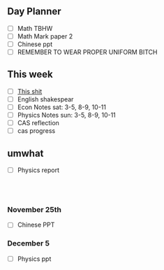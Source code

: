 ## Day Planner
- [ ] Math TBHW
- [ ] Math Mark paper 2
- [ ] Chinese ppt
- [ ] REMEMBER TO WEAR PROPER UNIFORM BITCH

## This week 
- [ ] [This shit](https://www.youtube.com/watch?v=84A1FcQt9v4&ab_channel=DanielIlett)
- [ ] English shakespear
- [ ] Econ Notes sat: 3-5, 8-9, 10-11
- [ ] Physics Notes sun: 3-5, 8-9, 10-11
- [ ] CAS reflection
- [ ] cas progress

## umwhat
- [ ] Physics report


<br>
<br>

### November 25th
- [ ] Chinese PPT

### December 5
- [ ] Physics ppt